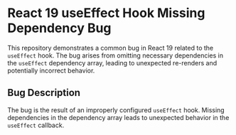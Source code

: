 # React 19 useEffect Hook Missing Dependency Bug
This repository demonstrates a common bug in React 19 related to the `useEffect` hook.  The bug arises from omitting necessary dependencies in the `useEffect` dependency array, leading to unexpected re-renders and potentially incorrect behavior.

## Bug Description
The bug is the result of an improperly configured `useEffect` hook.  Missing dependencies in the dependency array leads to unexpected behavior in the `useEffect` callback.